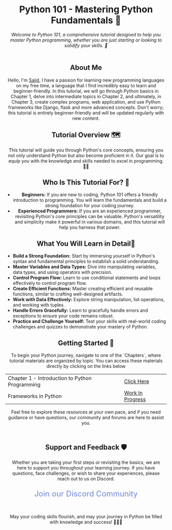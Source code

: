 <div align="center">
  <h1>Python 101 - Mastering Python Fundamentals 🐍</h1>
  <p><em>Welcome to Python 101, a comprehensive tutorial designed to help you master Python programming, whether you are just starting or looking to solidify your skills. 🚀</em></p>
</div>

<div align="center">
  <div style="max-width: 600px; margin: 0 auto; padding-top: 5px;">
    <h2>About Me</h2>
    <p>Hello, I'm <a href="https://github.com/SomeOrdinaryBro">Sajid</a>, I have a passion for learning new programming languages on my free time, a language that I find incredibly easy to learn and beginner-friendly. In this tutorial, we will go through Python basics in Chapter 1, delve into intermediate topics in Chapter 2, and ultimately, in Chapter 3, create complex programs, web application, and use Python frameworks like Django, flask and more advanced concepts. Don't worry; this tutorial is entirely beginner-friendly and will be updated regularly with new content.</p>
  </div>
</div>

<div align="center">
  <h2>Tutorial Overview 🗺️</h2>
  <p>This tutorial will guide you through Python's core concepts, ensuring you not only understand Python but also become proficient in it. Our goal is to equip you with the knowledge and skills needed to excel in programming. 🧙‍♂️</p>
</div>

<div align="center">
  <h2>Who Is This Tutorial For? 🎯</h2>
  <ul>
    <li><strong>Beginners:</strong> If you are new to coding, Python 101 offers a friendly introduction to programming. You will learn the fundamentals and build a strong foundation for your coding journey.</li>
    <li><strong>Experienced Programmers:</strong> If you are an experienced programmer, revisiting Python's core principles can be valuable. Python's versatility and simplicity make it powerful in various domains, and this tutorial will help you harness that power.</li>
  </ul>
</div>

<div align="center">
  <h2>What You Will Learn in Detail📜</h2>
</div>

- **Build a Strong Foundation:** Start by immersing yourself in Python's syntax and fundamental principles to establish a solid understanding.
- **Master Variables and Data Types:** Dive into manipulating variables, data types, and using operators with precision.
- **Control Program Flow:** Learn to use conditional statements and loops effectively to control program flow.
- **Create Efficient Functions:** Master creating efficient and reusable functions, similar to crafting well-designed artifacts.
- **Work with Data Effectively:** Explore string manipulation, list operations, and working with tuples.
- **Handle Errors Gracefully:** Learn to gracefully handle errors and exceptions to ensure your code remains robust.
- **Practice and Challenge Yourself:** Test your skills with real-world coding challenges and quizzes to demonstrate your mastery of Python.

<div align="center">
  <h2>Getting Started 🌟</h2>
  <p>To begin your Python journey, navigate to one of the `Chapters`, where tutorial materials are organized by topic. You can access these materials directly by clicking on the links below</p>
  <table>
    <tr>
      <td>Chapter 1 - Introduction to Python Programming </td>
      <td><a href="./Chapter 1 - Introduction to Python programming/">Click Here</a></td>
    </tr>
    <tr>
      <td>Frameworks in Python</td>
      <td><a href="#">Work In Progress</a></td>
    </tr>
  </table>
  <p>Feel free to explore these resources at your own pace, and if you need guidance or have questions, our community and forums are here to assist you.</p>
</div>

<div style="text-align: center; padding: 10px; border-radius: 10px;">
  <h2>Support and Feedback 🛡️</h2>
  <p>Whether you are taking your first steps or revisiting the basics, we are here to support you throughout your learning journey. If you have questions, face challenges, or wish to share your experiences, please reach out to us on Discord.</p>
  <p style="font-size: 24px;"><a href="https://discord.gg/yHXsHjBPw4" style="text-decoration: none; color: #7289DA;">Join our Discord Community</a></p>
</div>

<div align="center">
  <p>May your coding skills flourish, and may your journey in Python be filled with knowledge and success! 🚀🐍📜</p>
</div>
